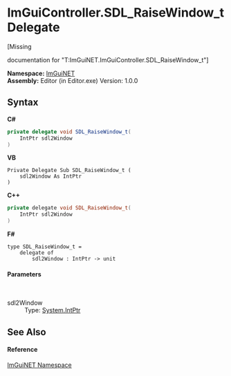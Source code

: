 # ImGuiController.SDL_RaiseWindow_t Delegate
 

\[Missing <summary> documentation for "T:ImGuiNET.ImGuiController.SDL_RaiseWindow_t"\]

**Namespace:**&nbsp;<a href="7ecbdf68-1567-8265-0ab1-032412bfb743">ImGuiNET</a><br />**Assembly:**&nbsp;Editor (in Editor.exe) Version: 1.0.0

## Syntax

**C#**<br />
``` C#
private delegate void SDL_RaiseWindow_t(
	IntPtr sdl2Window
)
```

**VB**<br />
``` VB
Private Delegate Sub SDL_RaiseWindow_t ( 
	sdl2Window As IntPtr
)
```

**C++**<br />
``` C++
private delegate void SDL_RaiseWindow_t(
	IntPtr sdl2Window
)
```

**F#**<br />
``` F#
type SDL_RaiseWindow_t = 
    delegate of 
        sdl2Window : IntPtr -> unit
```


#### Parameters
&nbsp;<dl><dt>sdl2Window</dt><dd>Type: <a href="https://docs.microsoft.com/dotnet/api/system.intptr" target="_blank">System.IntPtr</a><br /></dd></dl>

## See Also


#### Reference
<a href="7ecbdf68-1567-8265-0ab1-032412bfb743">ImGuiNET Namespace</a><br />